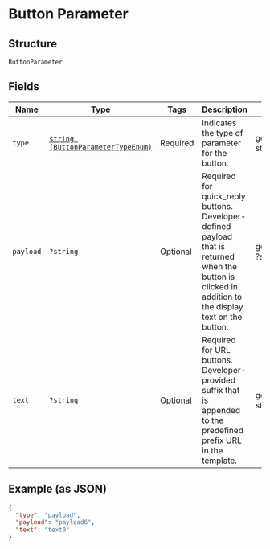 
# Button Parameter

## Structure

`ButtonParameter`

## Fields

| Name | Type | Tags | Description | Getter | Setter |
|  --- | --- | --- | --- | --- | --- |
| `type` | [`string (ButtonParameterTypeEnum)`](../../doc/models/button-parameter-type-enum.md) | Required | Indicates the type of parameter for the button. | getType(): string | setType(string type): void |
| `payload` | `?string` | Optional | Required for quick_reply buttons. Developer-defined payload that is returned when the button is clicked in addition to the display text on the button. | getPayload(): ?string | setPayload(?string payload): void |
| `text` | `?string` | Optional | Required for URL buttons. Developer-provided suffix that is appended to the predefined prefix URL in the template. | getText(): ?string | setText(?string text): void |

## Example (as JSON)

```json
{
  "type": "payload",
  "payload": "payload6",
  "text": "text0"
}
```


